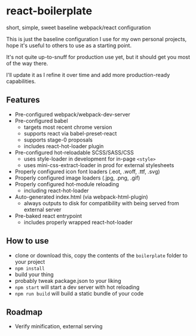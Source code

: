 # react-boilerplate
short, simple, sweet baseline webpack/react configuration

This is just the baseline configuration I use for my own personal projects, hope it's useful to others to use as a starting point.

It's not quite up-to-snuff for production use yet, but it should get you most of the way there.

I'll update it as I refine it over time and add more production-ready capabilities.


## Features
- Pre-configured webpack/webpack-dev-server
- Pre-configured babel
  - targets most recent chrome version
  - supports react via babel-preset-react
  - supports stage-0 proposals
  - includes react-hot-loader plugin
- Pre-configured hot-reloadable SCSS/SASS/CSS
  - uses style-loader in development for in-page `<style>`
  - uses mini-css-extract-loader in prod for external stylesheets
- Properly configured icon font loaders (.eot, .woff, .ttf, .svg)
- Properly configured image loaders (.jpg, .png, .gif)
- Properly configured hot-module reloading
  - including react-hot-loader
- Auto-generated index.html (via webpack-html-plugin)
  - always outputs to disk for compatibility with being served from external server
- Pre-baked react entrypoint
  - includes properly wrapped react-hot-loader

## How to use
- clone or download this, copy the contents of the `boilerplate` folder to your project
- `npm install`
- build your thing
- probably tweak package.json to your liking
- `npm start` will start a dev server with hot reloading
- `npm run build` will build a static bundle of your code

## Roadmap
- Verify minification, external serving
